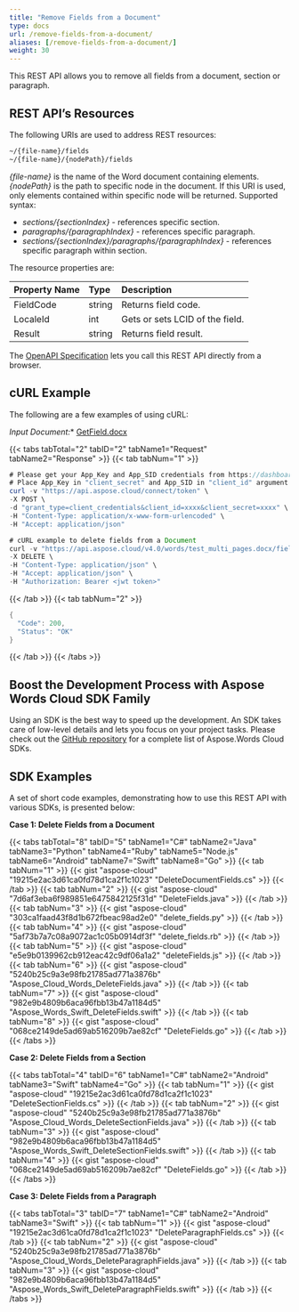 ```yaml
---
title: "Remove Fields from a Document"
type: docs
url: /remove-fields-from-a-document/
aliases: [/remove-fields-from-a-document/]
weight: 30
---
```


This REST API allows you to remove all fields from a document, section or paragraph.  

## REST API’s Resources

The following URIs are used to address REST resources:

```HTML
~/{file-name}/fields
~/{file-name}/{nodePath}/fields
```

*{file-name}* is the name of the Word document containing elements.
*{nodePath}* is the path to specific node in the document. If this URI is used, only elements contained within specific node will be returned. Supported syntax:

- *sections/{sectionIndex}* - references specific section.
- *paragraphs/{paragraphIndex}* - references specific paragraph.
- *sections/{sectionIndex}/paragraphs/{paragraphIndex}* - references specific paragraph within section.

The resource properties are:

|Property Name|Type|Description|
| :- | :- | :- |
|FieldCode|string|Returns field code.|
|LocaleId|int|Gets or sets LCID of the field.|
|Result|string|Returns field result.|
The [OpenAPI Specification](https://apireference.aspose.cloud/words/#/Fields/DeleteFields) lets you call this REST API directly from a browser.

## cURL Example

The following are a few examples of using cURL:

*Input Document:** [GetField.docx](attachments/885406/1180126.docx)

{{< tabs tabTotal="2" tabID="2" tabName1="Request" tabName2="Response" >}}
{{< tab tabNum="1" >}}

```JAVA
# Please get your App_Key and App_SID credentials from https://dashboard.aspose.cloud/#/apps.
# Place App_Key in "client_secret" and App_SID in "client_id" argument.
curl -v "https://api.aspose.cloud/connect/token" \
-X POST \
-d "grant_type=client_credentials&client_id=xxxx&client_secret=xxxx" \
-H "Content-Type: application/x-www-form-urlencoded" \
-H "Accept: application/json"

# cURL example to delete fields from a Document
curl -v "https://api.aspose.cloud/v4.0/words/test_multi_pages.docx/fields" \
-X DELETE \
-H "Content-Type: application/json" \
-H "Accept: application/json" \
-H "Authorization: Bearer <jwt token>"
```

{{< /tab >}}
{{< tab tabNum="2" >}}

```JAVA
{
  "Code": 200,
  "Status": "OK"
}
```

{{< /tab >}}
{{< /tabs >}}

## Boost the Development Process with Aspose Words Cloud SDK Family

Using an SDK is the best way to speed up the development. An SDK takes care of low-level details and lets you focus on your project tasks. Please check out the [GitHub repository](https://github.com/aspose-words-cloud) for a complete list of Aspose.Words Cloud SDKs.

## SDK Examples

A set of short code examples, demonstrating how to use this REST API with various SDKs, is presented below:

**Case 1: Delete Fields from a Document**

{{< tabs tabTotal="8" tabID="5" tabName1="C#" tabName2="Java" tabName3="Python" tabName4="Ruby" tabName5="Node.js" tabName6="Android" tabName7="Swift" tabName8="Go" >}}
{{< tab tabNum="1" >}}
{{< gist "aspose-cloud" "19215e2ac3d61ca0fd78d1ca2f1c1023" "DeleteDocumentFields.cs" >}}
{{< /tab >}}
{{< tab tabNum="2" >}}
{{< gist "aspose-cloud" "7d6af3eba6f989851e6475842125f31d" "DeleteFields.java" >}}
{{< /tab >}}
{{< tab tabNum="3" >}}
{{< gist "aspose-cloud" "303ca1faad43f8d1b672fbeac98ad2e0" "delete_fields.py" >}}
{{< /tab >}}
{{< tab tabNum="4" >}}
{{< gist "aspose-cloud" "5af73b7a7c08a9072ac1c05b0914df3f" "delete_fields.rb" >}}
{{< /tab >}}
{{< tab tabNum="5" >}}
{{< gist "aspose-cloud" "e5e9b0139962cb912eac42c9df06a1a2" "deleteFields.js" >}}
{{< /tab >}}
{{< tab tabNum="6" >}}
{{< gist "aspose-cloud" "5240b25c9a3e98fb21785ad771a3876b" "Aspose_Cloud_Words_DeleteFields.java" >}}
{{< /tab >}}
{{< tab tabNum="7" >}}
{{< gist "aspose-cloud" "982e9b4809b6aca96fbb13b47a1184d5" "Aspose_Words_Swift_DeleteFields.swift" >}}
{{< /tab >}}
{{< tab tabNum="8" >}}
{{< gist "aspose-cloud" "068ce2149de5ad69ab516209b7ae82cf" "DeleteFields.go" >}}
{{< /tab >}}
{{< /tabs >}}

**Case 2: Delete Fields from a Section**

{{< tabs tabTotal="4" tabID="6" tabName1="C#" tabName2="Android" tabName3="Swift" tabName4="Go" >}}
{{< tab tabNum="1" >}}
{{< gist "aspose-cloud" "19215e2ac3d61ca0fd78d1ca2f1c1023" "DeleteSectionFields.cs" >}}
{{< /tab >}}
{{< tab tabNum="2" >}}
{{< gist "aspose-cloud" "5240b25c9a3e98fb21785ad771a3876b" "Aspose_Cloud_Words_DeleteSectionFields.java" >}}
{{< /tab >}}
{{< tab tabNum="3" >}}
{{< gist "aspose-cloud" "982e9b4809b6aca96fbb13b47a1184d5" "Aspose_Words_Swift_DeleteSectionFields.swift" >}}
{{< /tab >}}
{{< tab tabNum="4" >}}
{{< gist "aspose-cloud" "068ce2149de5ad69ab516209b7ae82cf" "DeleteFields.go" >}}
{{< /tab >}}
{{< /tabs >}}

**Case 3: Delete Fields from a Paragraph**

{{< tabs tabTotal="3" tabID="7" tabName1="C#" tabName2="Android" tabName3="Swift" >}}
{{< tab tabNum="1" >}}
{{< gist "aspose-cloud" "19215e2ac3d61ca0fd78d1ca2f1c1023" "DeleteParagraphFields.cs" >}}
{{< /tab >}}
{{< tab tabNum="2" >}}
{{< gist "aspose-cloud" "5240b25c9a3e98fb21785ad771a3876b" "Aspose_Cloud_Words_DeleteParagraphFields.java" >}}
{{< /tab >}}
{{< tab tabNum="3" >}}
{{< gist "aspose-cloud" "982e9b4809b6aca96fbb13b47a1184d5" "Aspose_Words_Swift_DeleteParagraphFields.swift" >}}
{{< /tab >}}
{{< /tabs >}}
